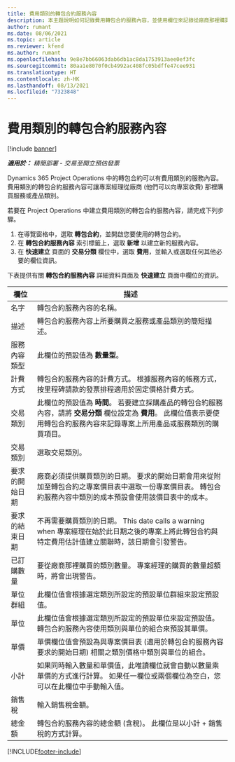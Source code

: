 ```yaml
---
title: 費用類別的轉包合約服務內容
description: 本主題說明如何記錄費用轉包合約服務內容，並使用欄位來記錄從廠商那裡購買的時間。
author: rumant
ms.date: 08/06/2021
ms.topic: article
ms.reviewer: kfend
ms.author: rumant
ms.openlocfilehash: 9e8e7bb66063dab6db1ac8da1753913aee0ef3fc
ms.sourcegitcommit: 80aa1e8070f0cb4992ac408fc05bdffe47cee931
ms.translationtype: HT
ms.contentlocale: zh-HK
ms.lasthandoff: 08/13/2021
ms.locfileid: "7323848"
---
```

#  <a name="subcontract-lines-for-expense-categories"></a>費用類別的轉包合約服務內容

[!include [banner](../../includes/dataverse-preview.md)]

_**適用於：** 精簡部署 - 交易至開立預估發票_

Dynamics 365 Project Operations 中的轉包合約可以有費用類別的服務內容。 費用類別的轉包合約服務內容可讓專案經理從廠商 (他們可以向專案收費) 那裡購買服務或產品類別。

若要在 Project Operations 中建立費用類別的轉包合約服務內容，請完成下列步驟。

1. 在導覽窗格中，選取 **轉包合約**，並開啟您要使用的轉包合約。
2. 在 **轉包合約服務內容** 索引標籤上，選取 **新增** 以建立新的服務內容。
3. 在 **快速建立** 頁面的 **交易分類** 欄位中，選取 **費用**，並輸入或選取任何其他必要的欄位資訊。

下表提供有關 **轉包合約服務內容** 詳細資料頁面及 **快速建立** 頁面中欄位的資訊。

| **欄位** |  **描述** |
| ----------| ---------------- |
| 名字 | 轉包合約服務內容的名稱。 |
| 描述 | 轉包合約服務內容上所要購買之服務或產品類別的簡短描述。 |
| 服務內容類型 | 此欄位的預設值為 **數量型**。  |
| 計費方式 | 轉包合約服務內容的計費方式。 根據服務內容的帳務方式，按里程碑請款的發票排程適用於固定價格計費方式。  |
| 交易類別 | 此欄位的預設值為 **時間**。 若要建立採購產品的轉包合約服務內容，請將 **交易分類** 欄位設定為 **費用**。 此欄位值表示要使用轉包合約服務內容來記錄專案上所用產品或服務類別的購買項目。 |
| 交易類別 | 選取交易類別。 |
| 要求的開始日期 | 廠商必須提供購買類別的日期。 要求的開始日期會用來從附加至轉包合約之專案價目表中選取一份專案價目表。 轉包合約服務內容中類別的成本預設會使用該價目表中的成本。 |
| 要求的結束日期 | 不再需要購買類別的日期。 This date calls a warning when 專案經理在始於此日期之後的專案上將此轉包合約與特定費用估計值建立關聯時，該日期會引發警告。 |
| 已訂購數量 | 要從廠商那裡購買的類別數量。 專案經理的購買的數量超額時，將會出現警告。  |
| 單位群組 | 此欄位值會根據選定類別所設定的預設單位群組來設定預設值。 |
| 單位 | 此欄位值會根據選定類別所設定的預設單位來設定預設值。 轉包合約服務內容使用類別與單位的組合來預設其單價。 |
| 單價 | 單價欄位值會預設為與專案價目表 (適用於轉包合約服務內容要求的開始日期) 相關之類別價格中類別與單位的組合。  |
| 小計 | 如果同時輸入數量和單價值，此唯讀欄位就會自動以數量乘單價的方式進行計算。 如果任一欄位或兩個欄位為空白，您可以在此欄位中手動輸入值。  |
| 銷售稅 | 輸入銷售稅金額。  |
| 總金額 | 轉包合約服務內容的總金額 (含稅)。 此欄位是以小計 + 銷售稅的方式計算。  |


[!INCLUDE[footer-include](../../includes/footer-banner.md)]
